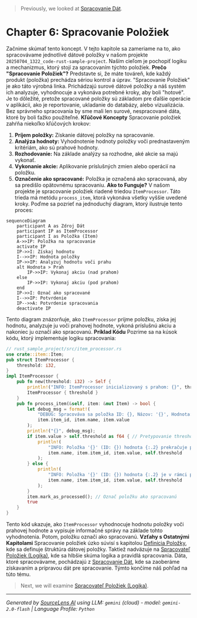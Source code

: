 > Previously, we looked at [Spracovanie Dát](05_spracovanie-dát.md).

# Chapter 6: Spracovanie Položiek
Začnime skúmať tento koncept. V tejto kapitole sa zameriame na to, ako spracovávame jednotlivé dátové položky v našom projekte `20250704_1322_code-rust-sample-project`. Naším cieľom je pochopiť logiku a mechanizmus, ktorý stojí za spracovaním týchto položiek.
**Prečo "Spracovanie Položiek"?**
Predstavte si, že máte továreň, kde každý produkt (položka) prechádza sériou kontrol a úprav. "Spracovanie Položiek" je ako táto výrobná linka. Prichádzajú surové dátové položky a náš systém ich analyzuje, vyhodnocuje a vykonáva potrebné kroky, aby boli "hotové". Je to dôležité, pretože spracované položky sú základom pre ďalšie operácie v aplikácii, ako je reportovanie, ukladanie do databázy, alebo vizualizácia. Bez správneho spracovania by sme mali len surové, nespracované dáta, ktoré by boli ťažko použiteľné.
**Kľúčové Koncepty**
Spracovanie položiek zahŕňa niekoľko kľúčových krokov:
1.  **Príjem položky:** Získanie dátovej položky na spracovanie.
2.  **Analýza hodnoty:** Vyhodnotenie hodnoty položky voči prednastaveným kritériám, ako sú prahové hodnoty.
3.  **Rozhodovanie:** Na základe analýzy sa rozhodne, aké akcie sa majú vykonať.
4.  **Vykonanie akcie:** Aplikovanie príslušných zmien alebo operácií na položku.
5.  **Označenie ako spracované:** Položka je označená ako spracovaná, aby sa predišlo opätovnému spracovaniu.
**Ako to Funguje?**
V našom projekte je spracovanie položiek riadené triedou `ItemProcessor`. Táto trieda má metódu `process_item`, ktorá vykonáva všetky vyššie uvedené kroky. Poďme sa pozrieť na jednoduchý diagram, ktorý ilustruje tento proces:
```mermaid
sequenceDiagram
    participant A as Zdroj Dát
    participant IP as ItemProcessor
    participant I as Položka (Item)
    A->>IP: Položka na spracovanie
    activate IP
    IP->>I: Získaj hodnotu
    I-->>IP: Hodnota položky
    IP->>IP: Analyzuj hodnotu voči prahu
    alt Hodnota > Prah
        IP->>IP: Vykonaj akciu (nad prahom)
    else
        IP->>IP: Vykonaj akciu (pod prahom)
    end
    IP->>I: Označ ako spracované
    I-->>IP: Potvrdenie
    IP-->>A: Potvrdenie spracovania
    deactivate IP
```
Tento diagram znázorňuje, ako `ItemProcessor` prijme položku, získa jej hodnotu, analyzuje ju voči prahovej hodnote, vykoná príslušnú akciu a nakoniec ju označí ako spracovanú.
**Príklad Kódu**
Pozrime sa na kúsok kódu, ktorý implementuje logiku spracovania:
```rust
// rust_sample_project/src/item_processor.rs
use crate::item::Item;
pub struct ItemProcessor {
    threshold: i32,
}
impl ItemProcessor {
    pub fn new(threshold: i32) -> Self {
        println!("INFO: ItemProcessor inicializovaný s prahom: {}", threshold); // Inicializácia ItemProcessor s prahovou hodnotou.
        ItemProcessor { threshold }
    }
    pub fn process_item(&self, item: &mut Item) -> bool {
        let debug_msg = format!(
            "DEBUG: Spracováva sa položka ID: {}, Názov: '{}', Hodnota: {:.2}", // Debugovacia správa
            item.item_id, item.name, item.value
        );
        println!("{}", debug_msg);
        if item.value > self.threshold as f64 { // Pretypovanie threshold na f64 pre porovnanie
            println!(
                "INFO: Položka '{}' (ID: {}) hodnota {:.2} prekračuje prah {}.", // Hodnota položky prekračuje prahovú hodnotu
                item.name, item.item_id, item.value, self.threshold
            );
        } else {
            println!(
                "INFO: Položka '{}' (ID: {}) hodnota {:.2} je v rámci prahu {}.", // Hodnota položky je v rámci prahovej hodnoty
                item.name, item.item_id, item.value, self.threshold
            );
        }
        item.mark_as_processed(); // Označ položku ako spracovanú
        true
    }
}
```
Tento kód ukazuje, ako `ItemProcessor` vyhodnocuje hodnotu položky voči prahovej hodnote a vypisuje informačné správy na základe tohto vyhodnotenia. Potom, položku označi ako spracovanú.
**Vzťahy s Ostatnými Kapitolami**
Spracovanie položiek úzko súvisí s kapitolou [Definícia Položky](02_definícia-položky.md), kde sa definuje štruktúra dátovej položky. Taktiež nadväzuje na [Spracovateľ Položiek (Logika)](05_spracovateľ-položiek-logika.md), kde sa hlbšie skúma logika a pravidlá spracovania. Dáta, ktoré spracovávame, pochádzajú z [Spracovanie Dát](04_spracovanie-dát.md), kde sa zaoberáme získavaním a prípravou dát pre spracovanie.
Týmto končíme náš pohľad na túto tému.

> Next, we will examine [Spracovateľ Položiek (Logika)](07_spracovateľ-položiek-logika.md).


---

*Generated by [SourceLens AI](https://github.com/openXFlow/sourceLensAI) using LLM: `gemini` (cloud) - model: `gemini-2.0-flash` | Language Profile: `Python`*